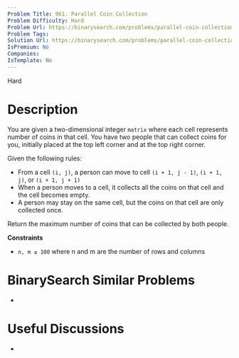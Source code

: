 ```yaml
---
Problem Title: 961. Parallel Coin Collection
Problem Difficulty: Hard
Problem Url: https://binarysearch.com/problems/parallel-coin-collection/
Problem Tags: 
Solution Url: https://binarysearch.com/problems/parallel-coin-collection/solutions/
IsPremium: No
Companies: 
IsTemplate: No
---
```


<span style="color: ;">Hard</span>

# Description

You are given a two-dimensional integer `matrix` where each cell represents number of coins in that cell. You have two people that can collect coins for you, initially placed at the top left corner and at the top right corner.

Given the following rules:

- From a cell `(i, j)`, a person can move to cell `(i + 1, j - 1)`, `(i + 1, j)`, or `(i + 1, j + 1)`
- When a person moves to a cell, it collects all the coins on that cell and the cell becomes empty.
- A person may stay on the same cell, but the coins on that cell are only collected once.

Return the maximum number of coins that can be collected by both people.

**Constraints**

- `n, m ≤ 100` where n and m are the number of rows and columns

# BinarySearch Similar Problems

- []()

# Useful Discussions

- []()
